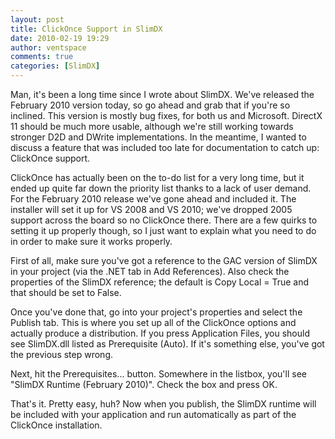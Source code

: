 ```yaml
---
layout: post
title: ClickOnce Support in SlimDX
date: 2010-02-19 19:29
author: ventspace
comments: true
categories: [SlimDX]
---
```

Man, it's been a long time since I wrote about SlimDX. We've released the February 2010 version today, so go ahead and grab that if you're so inclined. This version is mostly bug fixes, for both us and Microsoft. DirectX 11 should be much more usable, although we're still working towards stronger D2D and DWrite implementations. In the meantime, I wanted to discuss a feature that was included too late for documentation to catch up: ClickOnce support.

ClickOnce has actually been on the to-do list for a very long time, but it ended up quite far down the priority list thanks to a lack of user demand. For the February 2010 release we've gone ahead and included it. The installer will set it up for VS 2008 and VS 2010; we've dropped 2005 support across the board so no ClickOnce there. There are a few quirks to setting it up properly though, so I just want to explain what you need to do in order to make sure it works properly.

First of all, make sure you've got a reference to the GAC version of SlimDX in your project (via the .NET tab in Add References). Also check the properties of the SlimDX reference; the default is Copy Local = True and that should be set to False.

Once you've done that, go into your project's properties and select the Publish tab.  This is where you set up all of the ClickOnce options and actually produce a distribution. If you press Application Files, you should see SlimDX.dll listed as Prerequisite (Auto). If it's something else, you've got the previous step wrong.

Next, hit the Prerequisites... button. Somewhere in the listbox, you'll see "SlimDX Runtime (February 2010)". Check the box and press OK.

That's it. Pretty easy, huh? Now when you publish, the SlimDX runtime will be included with your application and run automatically as part of the ClickOnce installation.
